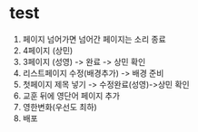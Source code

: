 # test
1. 페이지 넘어가면 넘어간 페이지는 소리 종료
2. 4페이지 (상민)
3. 3페이지 (성영) -> 완료 -> 상민 확인
4. 리스트페이지 수정(배경추가) -> 배경 준비
5. 첫페이지 제목 넣기 -> 수정완료(성영)->상민 확인
6. 교훈 뒤에 영단어 페이지 추가
7. 영한변화(우선도 최하)
8. 배포
